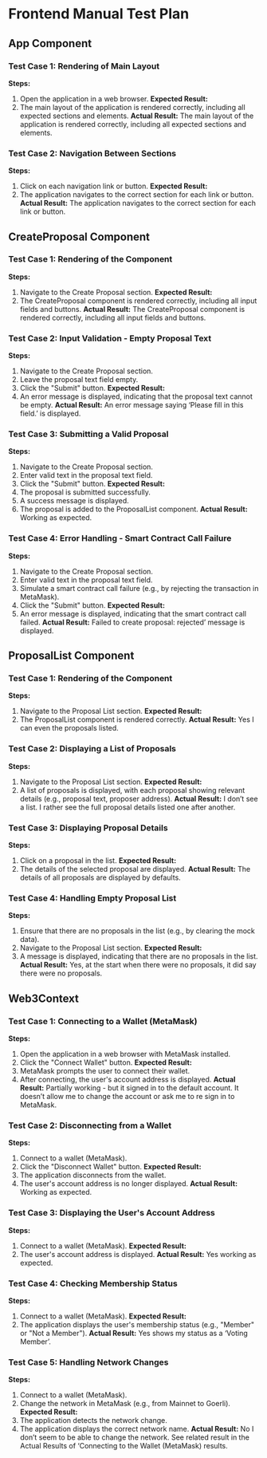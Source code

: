 # Frontend Manual Test Plan

## App Component

### Test Case 1: Rendering of Main Layout
**Steps:**
1. Open the application in a web browser.
**Expected Result:**
1. The main layout of the application is rendered correctly, including all expected sections and elements.
**Actual Result:**
The main layout of the application is rendered correctly, including all expected sections and elements.

### Test Case 2: Navigation Between Sections
**Steps:**
1. Click on each navigation link or button.
**Expected Result:**
1. The application navigates to the correct section for each link or button.
**Actual Result:**
The application navigates to the correct section for each link or button.

## CreateProposal Component

### Test Case 1: Rendering of the Component
**Steps:**
1. Navigate to the Create Proposal section.
**Expected Result:**
1. The CreateProposal component is rendered correctly, including all input fields and buttons.
**Actual Result:**
The CreateProposal component is rendered correctly, including all input fields and buttons.

### Test Case 2: Input Validation - Empty Proposal Text
**Steps:**
1. Navigate to the Create Proposal section.
2. Leave the proposal text field empty.
3. Click the "Submit" button.
**Expected Result:**
1. An error message is displayed, indicating that the proposal text cannot be empty.
**Actual Result:**
An error message saying ‘Please fill in this field.’ is displayed.

### Test Case 3: Submitting a Valid Proposal
**Steps:**
1. Navigate to the Create Proposal section.
2. Enter valid text in the proposal text field.
3. Click the "Submit" button.
**Expected Result:**
1. The proposal is submitted successfully.
2. A success message is displayed.
3. The proposal is added to the ProposalList component.
**Actual Result:**
Working as expected.

### Test Case 4: Error Handling - Smart Contract Call Failure
**Steps:**
1. Navigate to the Create Proposal section.
2. Enter valid text in the proposal text field.
3. Simulate a smart contract call failure (e.g., by rejecting the transaction in MetaMask).
4. Click the "Submit" button.
**Expected Result:**
1. An error message is displayed, indicating that the smart contract call failed.
**Actual Result:**
Failed to create proposal: rejected’ message is displayed.

## ProposalList Component

### Test Case 1: Rendering of the Component
**Steps:**
1. Navigate to the Proposal List section.
**Expected Result:**
1. The ProposalList component is rendered correctly.
**Actual Result:**
Yes I can even the proposals listed.

### Test Case 2: Displaying a List of Proposals
**Steps:**
1. Navigate to the Proposal List section.
**Expected Result:**
1. A list of proposals is displayed, with each proposal showing relevant details (e.g., proposal text, proposer address).
**Actual Result:**
I don’t see a list. I rather see the full proposal details listed one after another.

### Test Case 3: Displaying Proposal Details
**Steps:**
1. Click on a proposal in the list.
**Expected Result:**
1. The details of the selected proposal are displayed.
**Actual Result:**
The details of all proposals are displayed by defaults.

### Test Case 4: Handling Empty Proposal List
**Steps:**
1. Ensure that there are no proposals in the list (e.g., by clearing the mock data).
2. Navigate to the Proposal List section.
**Expected Result:**
1. A message is displayed, indicating that there are no proposals in the list.
**Actual Result:**
Yes, at the start when there were no proposals, it did say there were no proposals.

## Web3Context

### Test Case 1: Connecting to a Wallet (MetaMask)
**Steps:**
1. Open the application in a web browser with MetaMask installed.
2. Click the "Connect Wallet" button.
**Expected Result:**
1. MetaMask prompts the user to connect their wallet.
2. After connecting, the user's account address is displayed.
**Actual Result:**
Partially working - but it signed in to the default account. It doesn’t allow me to change the account or ask me to re sign in to MetaMask.

### Test Case 2: Disconnecting from a Wallet
**Steps:**
1. Connect to a wallet (MetaMask).
2. Click the "Disconnect Wallet" button.
**Expected Result:**
1. The application disconnects from the wallet.
2. The user's account address is no longer displayed.
**Actual Result:**
Working as expected.

### Test Case 3: Displaying the User's Account Address
**Steps:**
1. Connect to a wallet (MetaMask).
**Expected Result:**
1. The user's account address is displayed.
**Actual Result:**
Yes working as expected.

### Test Case 4: Checking Membership Status
**Steps:**
1. Connect to a wallet (MetaMask).
**Expected Result:**
1. The application displays the user's membership status (e.g., "Member" or "Not a Member").
**Actual Result:**
Yes shows my status as a ‘Voting Member’.

### Test Case 5: Handling Network Changes
**Steps:**
1. Connect to a wallet (MetaMask).
2. Change the network in MetaMask (e.g., from Mainnet to Goerli).
**Expected Result:**
1. The application detects the network change.
2. The application displays the correct network name.
**Actual Result:**
No I don’t seem to be able to change the network. See related result in the Actual Results of ‘Connecting to the Wallet (MetaMask) results.